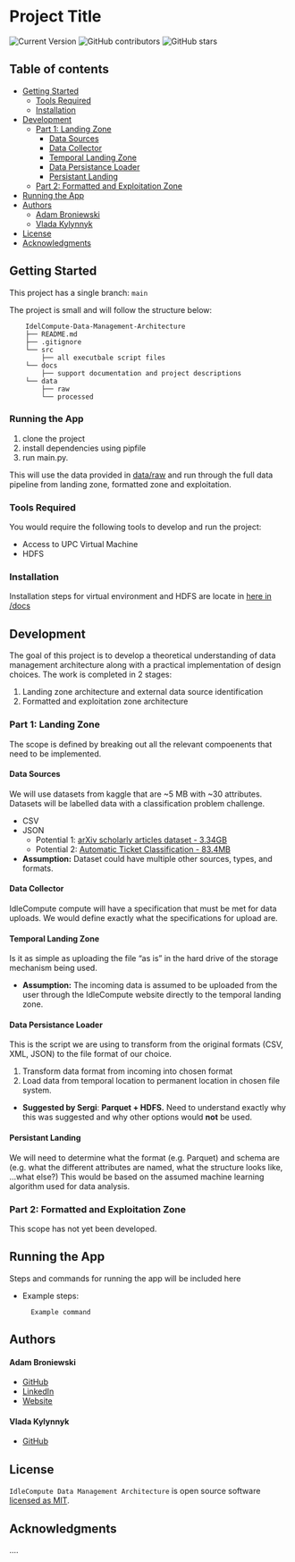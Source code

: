 # Project Title

![Current Version](https://img.shields.io/badge/version-v0.1-blue)
![GitHub contributors](https://img.shields.io/github/contributors/abroniewski/README-Template)
![GitHub stars](https://img.shields.io/github/stars/abroniewski/README-Template?style=social)

## Table of contents

- [Getting Started](#getting-started)
  - [Tools Required](#tools-required)
  - [Installation](#installation)
- [Development](#development)
  - [Part 1: Landing Zone](#part-1-landing-zone)
    - [Data Sources](#data-sources)
    - [Data Collector](#data-collector)
    - [Temporal Landing Zone](#temporal-landing-zone)
    - [Data Persistance Loader](#data-persistance-loader)
    - [Persistant Landing](#persistant-landing)
  - [Part 2: Formatted and Exploitation Zone](#part-2-formatted-and-exploitation-zone)
- [Running the App](#running-the-app)
- [Authors](#authors)
  - [Adam Broniewski](#adam-broniewski)
  - [Vlada Kylynnyk](#vlada-kylynnyk)
- [License](#license)
- [Acknowledgments](#acknowledgments)

## Getting Started

This project has a single branch: `main`

The project is small and will follow the structure below:

```
	IdelCompute-Data-Management-Architecture
	├── README.md
	├── .gitignore
	└── src
		├── all executbale script files
	└── docs
		├── support documentation and project descriptions
	└── data
		├── raw
		└── processed
```

### Running the App

1. clone the project
2. install dependencies using pipfile
3. run main.py. 

This will use the data provided in [data/raw](https://github.com/abroniewski/IdleCompute-Data-Management-Architecture/tree/main/data/raw) and run through the full data pipeline from landing zone, formatted zone and exploitation.

### Tools Required

You would require the following tools to develop and run the project:

* Access to UPC Virtual Machine
* HDFS

### Installation

Installation steps for virtual environment and HDFS are locate in [here in /docs](https://github.com/abroniewski/IdleCompute-Data-Management-Architecture/tree/main/docs)

## Development

The goal of this project is to develop a theoretical understanding of data management architecture along with a practical implementation of design choices. The work is completed in 2 stages:

1. Landing zone architecture and external data source identification
2. Formatted and exploitation zone architecture

### Part 1: Landing Zone

The scope is defined by breaking out all the relevant compoenents that need to be implemented.

#### Data Sources

We will use datasets from kaggle that are ~5 MB with ~30 attributes. Datasets will be labelled data with a classification problem challenge.

- CSV
- JSON
  - Potential 1: [arXiv scholarly articles dataset - 3.34GB](https://www.kaggle.com/datasets/Cornell-University/arxiv)
  - Potential 2: [Automatic Ticket Classification - 83.4MB](https://www.kaggle.com/datasets/arunagirirajan/automatic-ticket-classification/code)
- **Assumption:** Dataset could have multiple other sources, types, and formats.

#### Data Collector

IdleCompute compute will have a specification that must be met for data uploads. We would define exactly what the specifications for upload are.

#### Temporal Landing Zone

Is it as simple as uploading the file “as is” in the hard drive of the storage mechanism being used.

- **Assumption:** The incoming data is assumed to be uploaded from the user through the IdleCompute website directly to the temporal landing zone.

#### Data Persistance Loader

This is the script we are using to transform from the original formats (CSV, XML, JSON) to the file format of our choice.

1. Transform data format from incoming into chosen format
2. Load data from temporal location to permanent location in chosen file system.

- **Suggested by Sergi**: **Parquet + HDFS.** Need to understand exactly why this was suggested and why other options would **not** be used.

#### Persistant Landing

We will need to determine what the format (e.g. Parquet) and schema are (e.g. what the different attributes are named, what the structure looks like, ...what else?) This would be based on the assumed machine learning algorithm used for data analysis.

### Part 2: Formatted and Exploitation Zone

This scope has not yet been developed.

## Running the App

Steps and commands for running the app will be included here

* Example steps:
  ```
    Example command
  ```

## Authors

#### Adam Broniewski

* [GitHub](https://github.com/abroniewski)
* [LinkedIn](https://www.linkedin.com/in/abroniewski/)
* [Website](https://adambron.com)

#### Vlada Kylynnyk

* [GitHub](https://github.com/Vladka396)

## License

`IdleCompute Data Management Architecture` is open source software [licensed as MIT][license].

## Acknowledgments

....

[//]: #
[license]: https://github.com/abroniewski/LICENSE.md
